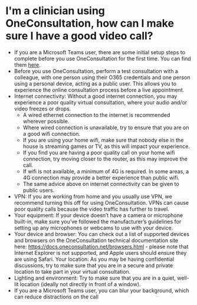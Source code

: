 # I'm a clinician using OneConsultation, how can I make sure I have a good video call? 

* If you are a Microsoft Teams user, there are some initial setup steps to complete before you use OneConsultation for the first time. You can find them [here](teams-users-initial-setup.md).
* Before you use OneConsultation, perform a test consultation with a colleague, with one person using their O365 credentials and one person using a personal device, acting as a public user. This allows you to experience the online consultation process before a live appointment.
* Internet connectivity: Without a good internet connection, you may experience a poor quality virtual consultation, where your audio and/or video freezes or drops. 
  * A wired ethernet connection to the internet is recommended wherever possible. 
  * Where wired connection is unavailable, try to ensure that you are on a good wifi connection. 
  * If you are using your home wifi, make sure that nobody else in the house is streaming games or TV, as this will impact your experience. 
  * If you find you are having a poor quality call on your home wifi connection, try moving closer to the router, as this may improve the call. 
  * If wifi is not available, a minimum of 4G is required. In some areas, a 4G connection may provide a better experience than public wifi. 
  * The same advice above on internet connectivity can be given to public users. 
* VPN: If you are working from home and you usually use VPN, we recommend turning this off for using OneConsultation. VPNs can cause poor quality calls because the video traffic has further to travel. 
* Your equipment: If your device doesn’t have a camera or microphone built-in, make sure you’ve followed the manufacturer’s guidelines for setting up any microphones or webcams to use with your device.  
* Your device and browser: You can check out a list of supported devices and browsers on the OneConsultation technical documentation site here: https://docs.oneconsultation.net/browsers.html - please note that Internet Explorer is not supported, and Apple users should ensure they are using Safari. 
Your location: As you may be having confidential discussions, try to make sure that you are in a secure and private location to take part in your virtual consultation.    
* Lighting and environment: Try to make sure that you are in a quiet, well-lit location (ideally not directly in front of a window).  
* If you are a Microsoft Teams user, you can blur your background, which can reduce distractions on the call
